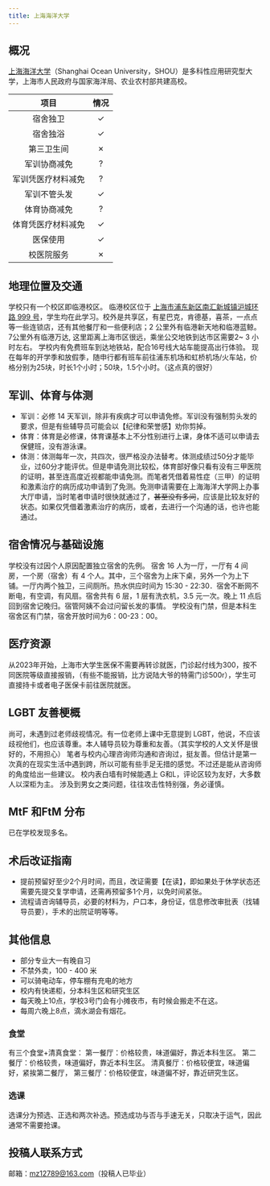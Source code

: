 ```yaml
---
title: 上海海洋大学
---
```


## 概况

[上海海洋大学](https://www.shou.edu.cn)（Shanghai Ocean University，SHOU）是多科性应用研究型大学，上海市人民政府与国家海洋局、农业农村部共建高校。

|项目|情况|
|:---:|:---:|
|宿舍独卫|✓|
|宿舍独浴|✓|
|第三卫生间|✗|
|军训协商减免|?|
|军训凭医疗材料减免|?|
|军训不管头发|✓|
|体育协商减免|?|
|体育凭医疗材料减免|✓|
|医保使用|✓|
|校医院服务|✗|

## 地理位置及交通
学校只有一个校区即临港校区。
临港校区位于 [上海市浦东新区南汇新城镇沪城环路 999 号](https://amap.com/place/B00155K8GN)，学生均在此学习。校外是共享区，有星巴克，肯德基，喜茶，一点点等一些连锁店，还有其他餐厅和一些便利店；2 公里外有临港新天地和临港蓝鲸。7公里外有临港万达, 这里距离上海市区很远，乘坐公交地铁到达市区需要2~ 3 小时左右。
学校内有免费班车到达地铁站，配合16号线大站车能提高出行体验。
现在每年的开学季和放假季，随申行都有班车前往浦东机场和虹桥机场/火车站，价格分别为25块，时长1个小时；50块，1.5个小时。（这点真的很好）

## 军训、体育与体测

- 军训：必修 14 天军训，除非有疾病才可以申请免修。军训没有强制剪头发的要求，但是有些辅导员可能会以【纪律和荣誉感】劝你剪掉。
- 体育：体育是必修课，体育课基本上不分性别进行上课，身体不适可以申请去保健班，没有游泳课。
- 体测：体测每年一次，共四次，很严格没办法替考。体测成绩过50分才能毕业，过60分才能评优。但是申请免测比较松，体育部好像只看有没有三甲医院的证明，甚至连高度近视都能申请免测。而笔者凭借着易性症（三甲）的证明和激素治疗的病历成功申请到了免测。免测申请需要在上海海洋大学网上办事大厅申请，当时笔者申请时很快就通过了，~~甚至没有多问~~，应该是比较友好的状态。如果仅凭借着激素治疗的病历，或者，去进行一个沟通的话，也许也能通过。

## 宿舍情况与基础设施

学校没有过因个人原因配置独立宿舍的先例。
宿舍 16 人为一厅，一厅有 4 间房，一个房（宿舍）有 4 个人。其中，三个宿舍为上床下桌，另外一个为上下铺。一厅内两个独卫，三间厕所。热水供应时间为 15:30 - 22:30．宿舍不断网不断电，有空调，有风扇。宿舍共有 6 层，1 层有洗衣机，3.5 元一次。晚上 11 点后回到宿舍记晚归。宿管阿姨不会过问留长发的事情。
学校没有门禁，但是本科生宿舍区有门禁，宿舍开放时间为6：00-23：00。

## 医疗资源

从2023年开始，上海市大学生医保不需要再转诊就医，门诊起付线为300，按不同医院等级直接报销，（有些不能报销，比方说陆大爷的特需门诊500r），学生可直接持卡或者电子医保卡前往医院就医。

## LGBT 友善梗概

尚可，未遇到过老师歧视情况。有一位老师上课中无意提到 LGBT，他说，不应该歧视他们，也应该尊重。本人辅导员较为尊重和友善。（其实学校的人文关怀是很好的，不用担心）
笔者与校内心理咨询师沟通和咨询过，挺友善。但估计是第一次真的在现实生活中遇到跨，所以可能有些手足无措的感觉。不过还是能从咨询师的角度给出一些建议。
校内表白墙有时候能遇上 G和L，评论区较为友好，大多数人以深柜为主。
涉及到男女之类问题，往往攻击性特别强，务必谨慎。

## MtF 和FtM 分布

已在学校发现多名。

## 术后改证指南

- 提前预留好至少2个月时间，而且，改证需要【在读】，即如果处于休学状态还需要先提交复学申请，还需再预留多1个月，以免时间紧张。
- 流程请咨询辅导员，必要的材料为，户口本，身份证，信息修改审批表（找辅导员要），手术的出院证明等等。

## 其他信息

- 部分专业大一有晚自习
- 不禁外卖，100 - 400 米
- 可以骑电动车，停车棚有充电的地方
- 校内有快递柜，分本科生区和研究生区
- 每天晚上10点，学校3号门会有小摊夜市，有时候会搬走不在这。
- 每周六晚上8点，滴水湖会有烟花。

### 食堂

有三个食堂+清真食堂：
第一餐厅：价格较贵，味道偏好，靠近本科生区。
第二餐厅：价格较贵，味道偏好，靠近本科生区。
清真餐厅：价格较便宜，味道偏好，紧挨第二餐厅，
第三餐厅：价格较便宜，味道偏不好，靠近研究生区。

### 选课

选课分为预选、正选和两次补选。预选成功与否与手速无关，只取决于运气，因此通常不需要抢课。

## 投稿人联系方式

邮箱：<mz12789@163.com>（投稿人已毕业）
